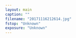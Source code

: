 ```yaml
---
layout: main
caption: ""
filename: "20171116212614.jpg"
fstop: "Unknown"
exposure: "Unknown"
---
```


